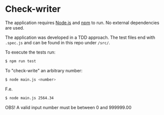 # Check-writer

The application requires [Node.js](https://nodejs.org/) and [npm](https://nodejs.org/) to run.
No external dependencies are used.

The application was developed in a TDD approach.
The test files end with `.spec.js` and can be found in this repo under `/src/`.

To execute the tests run:
```sh
$ npm run test
```

To "check-write" an arbitrary number:
```sh
$ node main.js <number>
```
F.e.
```sh
$ node main.js 2564.34
```
OBS! A valid input number must be between 0 and 999999.00